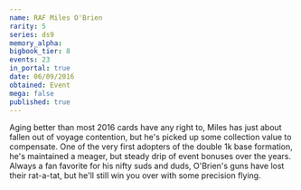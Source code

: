 ```yaml
---
name: RAF Miles O'Brien
rarity: 5
series: ds9
memory_alpha:
bigbook_tier: 8
events: 23
in_portal: true
date: 06/09/2016
obtained: Event
mega: false
published: true
---
```


Aging better than most 2016 cards have any right to, Miles has just about fallen out of voyage contention, but he's picked up some collection value to compensate. One of the very first adopters of the double 1k base formation, he's maintained a meager, but steady drip of event bonuses over the years. Always a fan favorite for his nifty suds and duds, O'Brien's guns have lost their rat-a-tat, but he'll still win you over with some precision flying.
